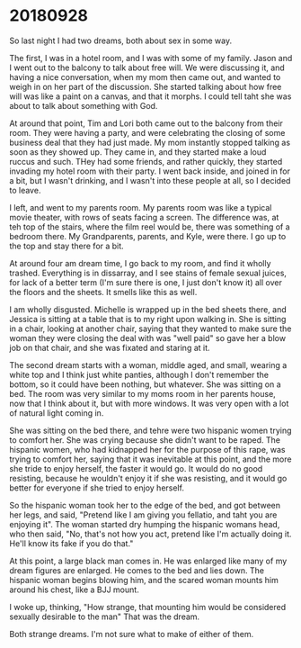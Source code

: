 # 20180928
So last night I had two dreams, both about sex in some way.

The first, I was in a hotel room, and I was with some of my family. Jason and I
went out to the balcony to talk about free will. We were discussing it, and
having a nice conversation, when my mom then came out, and wanted to weigh in
on her part of the discussion. She started talking about how free will was like
a paint on a canvas, and that it morphs. I could tell taht she was about to
talk about something with God.

At around that point, Tim and Lori both came out to the balcony from their
room. They were having a party, and were celebrating the closing of some
business deal that they had just made. My mom instantly stopped talking as soon
as they showed up. They came in, and they started make a loud ruccus and such.
THey had some friends, and rather quickly, they started invading my hotel room
with their party. I went back inside, and joined in for a bit, but I wasn't
drinking, and I wasn't into these people at all, so I decided to leave.

I left, and went to my parents room. My parents room was like a typical movie
theater, with rows of seats facing a screen. The difference was, at teh top of
the stairs, where the film reel would be, there was something of a bedroom
there. My Grandparents, parents, and Kyle, were there. I go up to the top and
stay there for a bit.

At around four am dream time, I go back to my room, and find it wholly trashed.
Everything is in dissarray, and I see stains of female sexual juices, for lack
of a better term (I'm sure there is one, I just don't know it) all over the
floors and the sheets. It smells like this as well.

I am wholly disgusted. Michelle is wrapped up in the bed sheets there, and
Jessica is sitting at a table that is to my right upon walking in. She is
sitting in a chair, looking at another chair, saying that they wanted to make
sure the woman they were closing the deal with was "well paid" so gave her a
blow job on that chair, and she was fixated and staring at it.

The second dream starts with a woman, middle aged, and small, wearing a white
top and I think just white panties, although I don't remember the bottom, so it
could have been nothing, but whatever. She was sitting on a bed. The room was
very similar to my moms room in her parents house, now that I think about it,
but with more windows. It was very open with a lot of natural light coming in.

She was sitting on the bed there, and tehre were two hispanic women trying to
comfort her. She was crying because she didn't want to be raped. The hispanic
women, who had kidnapped her for the purpose of this rape, was trying to
comfort her, saying that it was inevitable at this point, and the more she
tride to enjoy herself, the faster it would go. It would do no good resisting,
because he wouldn't enjoy it if she was resisting, and it would go better for
everyone if she tried to enjoy herself.

So the hispanic woman took her to the edge of the bed, and got between her
legs, and said, "Pretend like I am giving you fellatio, and taht you are
enjoying it". The woman started dry humping the hispanic womans head, who then
said, "No, that's not how you act, pretend like I'm actually doing it. He'll
know its fake if you do that."

At this point, a large black man comes in. He was enlarged like many of my
dream figures are enlarged. He comes to the bed and lies down. The hispanic
woman begins blowing him, and the scared woman mounts him around his chest,
like a BJJ mount.

I woke up, thinking, "How strange, that mounting him would be considered
sexually desirable to the man" That was the dream.

Both strange dreams. I'm not sure what to make of either of them.
